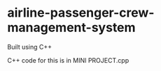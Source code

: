 # airline-passenger-crew-management-system
Built using C++

C++ code for this is in MINI PROJECT.cpp
